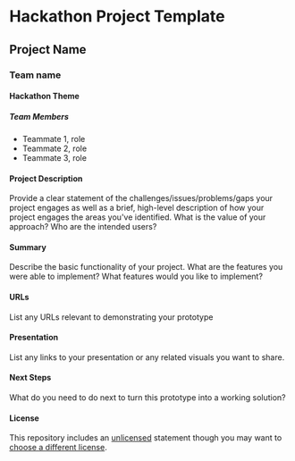 # Hackathon Project Template

## Project Name

### Team name

#### Hackathon Theme

##### Team Members

- Teammate 1, role
- Teammate 2, role
- Teammate 3, role
  
#### Project Description

Provide a clear statement of the challenges/issues/problems/gaps your project engages as well as a brief, high-level description of how your project engages the areas you've identified. What is the value of your approach? Who are the intended users?

#### Summary

Describe the basic functionality of your project. What are the features you were able to implement? What features would you like to implement?

#### URLs

List any URLs relevant to demonstrating your prototype

#### Presentation

List any links to your presentation or any related visuals you want to share.

#### Next Steps

What do you need to do next to turn this prototype into a working solution?

#### License

This repository includes an [unlicensed](http://unlicense.org/) statement though you may want to [choose a different license](https://choosealicense.com/).
